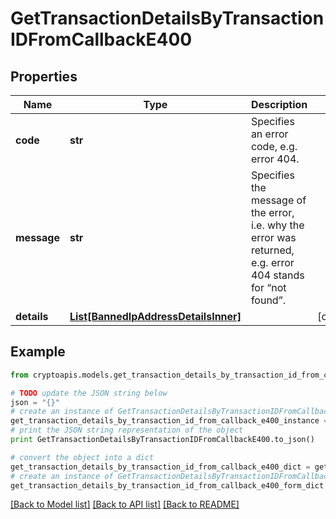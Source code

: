 # GetTransactionDetailsByTransactionIDFromCallbackE400


## Properties
Name | Type | Description | Notes
------------ | ------------- | ------------- | -------------
**code** | **str** | Specifies an error code, e.g. error 404. | 
**message** | **str** | Specifies the message of the error, i.e. why the error was returned, e.g. error 404 stands for “not found”. | 
**details** | [**List[BannedIpAddressDetailsInner]**](BannedIpAddressDetailsInner.md) |  | [optional] 

## Example

```python
from cryptoapis.models.get_transaction_details_by_transaction_id_from_callback_e400 import GetTransactionDetailsByTransactionIDFromCallbackE400

# TODO update the JSON string below
json = "{}"
# create an instance of GetTransactionDetailsByTransactionIDFromCallbackE400 from a JSON string
get_transaction_details_by_transaction_id_from_callback_e400_instance = GetTransactionDetailsByTransactionIDFromCallbackE400.from_json(json)
# print the JSON string representation of the object
print GetTransactionDetailsByTransactionIDFromCallbackE400.to_json()

# convert the object into a dict
get_transaction_details_by_transaction_id_from_callback_e400_dict = get_transaction_details_by_transaction_id_from_callback_e400_instance.to_dict()
# create an instance of GetTransactionDetailsByTransactionIDFromCallbackE400 from a dict
get_transaction_details_by_transaction_id_from_callback_e400_form_dict = get_transaction_details_by_transaction_id_from_callback_e400.from_dict(get_transaction_details_by_transaction_id_from_callback_e400_dict)
```
[[Back to Model list]](../README.md#documentation-for-models) [[Back to API list]](../README.md#documentation-for-api-endpoints) [[Back to README]](../README.md)


